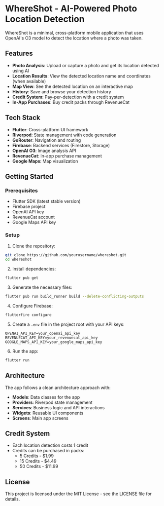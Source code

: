 # WhereShot - AI-Powered Photo Location Detection

WhereShot is a minimal, cross-platform mobile application that uses OpenAI's O3 model to detect the location where a photo was taken.

## Features

- **Photo Analysis**: Upload or capture a photo and get its location detected using AI
- **Location Results**: View the detected location name and coordinates (when available)
- **Map View**: See the detected location on an interactive map
- **History**: Save and browse your detection history
- **Credit System**: Pay-per-detection with a credit system
- **In-App Purchases**: Buy credit packs through RevenueCat

## Tech Stack

- **Flutter**: Cross-platform UI framework
- **Riverpod**: State management with code generation
- **GoRouter**: Navigation and routing
- **Firebase**: Backend services (Firestore, Storage)
- **OpenAI O3**: Image analysis API
- **RevenueCat**: In-app purchase management
- **Google Maps**: Map visualization

## Getting Started

### Prerequisites

- Flutter SDK (latest stable version)
- Firebase project
- OpenAI API key
- RevenueCat account
- Google Maps API key

### Setup

1. Clone the repository:
```bash
git clone https://github.com/yourusername/whereshot.git
cd whereshot
```

2. Install dependencies:
```bash
flutter pub get
```

3. Generate the necessary files:
```bash
flutter pub run build_runner build --delete-conflicting-outputs
```

4. Configure Firebase:
```bash
flutterfire configure
```

5. Create a `.env` file in the project root with your API keys:
```
OPENAI_API_KEY=your_openai_api_key
REVENUECAT_API_KEY=your_revenuecat_api_key
GOOGLE_MAPS_API_KEY=your_google_maps_api_key
```

6. Run the app:
```bash
flutter run
```

## Architecture

The app follows a clean architecture approach with:

- **Models**: Data classes for the app
- **Providers**: Riverpod state management
- **Services**: Business logic and API interactions
- **Widgets**: Reusable UI components
- **Screens**: Main app screens

## Credit System

- Each location detection costs 1 credit
- Credits can be purchased in packs:
  - 5 Credits - $1.99
  - 15 Credits - $4.49
  - 50 Credits - $11.99

## License

This project is licensed under the MIT License - see the LICENSE file for details.
